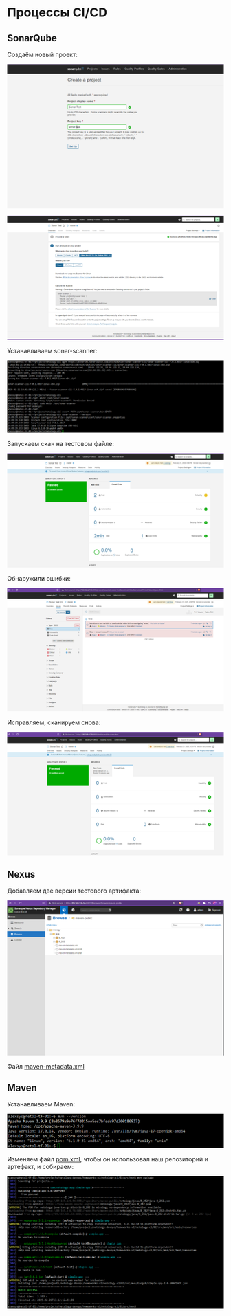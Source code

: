 # Процессы CI/CD

## SonarQube

Создаём новый проект:

![tf](img/02-sonar-newprj.png)

![tf](img/02-sonar-newprj2-localproject.png)

Устанавливаем sonar-scanner:

![tf](img/02-sonar-scanner-ver.png)

Запускаем скан на тестовом файле:

![tf](img/02-sonar-newprj-1st-scan.png)

Обнаружили ошибки:

![tf](img/02-sonar-newprj-1st-scan-bugs.png)

Исправляем, сканируем снова:

![tf](img/02-sonar-newprj-2t-scan-clean.png)

## Nexus

Добавляем две версии тестового артифакта:

![tf](img/02-nexus-artif-loaded.png)

Файл [maven-metadata.xml](src/mvn/maven-metadata.xml)

## Maven

Устанавливаем Maven:

![tf](img/02-maven-version.png)

Изменяем файл [pom.xml](src/mvn/pom.xml), чтобы он использовал наш репозиторий и артефакт, и собираем:

![tf](img/02-maven-build.png)